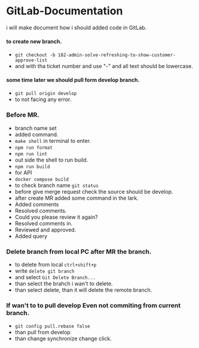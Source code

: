 # GitLab-Documentation
i will make document how i should added code in GitLab.

#### to create new branch.
- `git checkout -b 182-admin-solve-refreshing-to-show-customer-approve-list`
- and with tha ticket number and use "-" and all text should be lowercase.

#### some time later we should pull form develop branch.
- `git pull origin develop`
- to not facing any error.

### Before MR.
- branch name set
- added command.
- `make shell` in terminal to enter.
- `npm run format`
- `npm run lint`
- out side the shell to run build.
- `npm run build`
- for API
- `docker compose build`
- to check branch name `git status`
- before give merge request check the source should be develop.
- after create MR added some command in the lark.
- Added comments
- Resolved comments. 
- Could you please review it again?
- Resolved comments in.
- Reviewed and approved.
- Added query

### Delete branch from local PC after MR the branch.
- to delete from local `ctrl+shift+p`
- write `delete git branch`
- and select `Git Delete Branch...`
- than select the brahch i wan't to delete.
- than select delete, than it will delete the remote branch.

### If wan't to to pull develop Even not commiting from current branch.
- `git config pull.rebase false`
- than pull from develop
- than change synchronize change click.